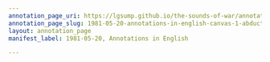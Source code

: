 ```yaml
---
annotation_page_uri: https://lgsump.github.io/the-sounds-of-war/annotations/1981-05-20-annotations-in-english-canvas-1-abductions.json
annotation_page_slug: 1981-05-20-annotations-in-english-canvas-1-abductions
layout: annotation_page
manifest_label: 1981-05-20, Annotations in English

---
```

